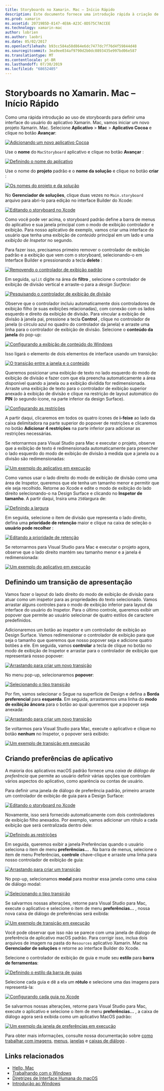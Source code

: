 ```yaml
---
title: Storyboards no Xamarin. Mac – Início Rápido
description: Este documento fornece uma introdução rápida à criação de interfaces de usuário do macOS com storyboards no Xamarin. Mac. Ele descreve como criar um transição e criar uma janela de preferências.
ms.prod: xamarin
ms.assetid: 20719B5D-8147-4E8A-A23C-8D575C7ACCEE
ms.technology: xamarin-mac
author: lobrien
ms.author: laobri
ms.date: 05/02/2017
ms.openlocfilehash: b93cc584a58d864e6dc7477dc7f76d4f59844d48
ms.sourcegitcommit: 3ea9ee034af9790d2b0dc0893435e997bd06e587
ms.translationtype: MT
ms.contentlocale: pt-BR
ms.lasthandoff: 07/30/2019
ms.locfileid: "68652405"
---
```

# <a name="storyboards-in-xamarinmac-quick-start"></a>Storyboards no Xamarin. Mac – Início Rápido

Como uma rápida introdução ao uso de storyboards para definir uma interface do usuário do aplicativo Xamarin. Mac, vamos iniciar um novo projeto Xamarin. Mac. Selecione **Aplicativo** > **Mac** > **Aplicativo Cocoa** e clique no botão **Avançar**:

[![](quickstart-images/qs01.png "Adicionando um novo aplicativo Cocoa")](quickstart-images/qs01.png#lightbox)

Use o **nome** do `MacStoryboard` aplicativo e clique no botão **Avançar** :

[![](quickstart-images/qs02.png "Definindo o nome do aplicativo")](quickstart-images/qs02.png#lightbox)

Use o nome do **projeto** padrão e o **nome da solução** e clique no botão **criar** :

[![](quickstart-images/qs03.png "Os nomes do projeto e da solução")](quickstart-images/qs03.png#lightbox)

No **Gerenciador de soluções**, clique duas vezes no `Main.storyboard` arquivo para abri-lo para edição no interface Builder do Xcode:

[![](quickstart-images/qs04.png "Editando o storyboard no Xcode")](quickstart-images/qs04.png#lightbox)

Como você pode ver acima, o storyboard padrão define a barra de menus do aplicativo e sua janela principal com o modo de exibição controlador e exibição. Para nosso aplicativo de exemplo, vamos criar uma interface do usuário que tenha uma exibição de _conteúdo_ principal em um lado e uma _exibição de Inspetor_ no segundo.

Para fazer isso, precisamos primeiro remover o controlador de exibição padrão e a exibição que vem com o storyboard, selecionando-o em Interface Builder e pressionando a tecla **delete** :

[![](quickstart-images/qs05.png "Removendo o controlador de exibição padrão")](quickstart-images/qs05.png#lightbox)

Em seguida, `split` digite na área de **filtro** , selecione o controlador de exibição de divisão vertical e arraste-o para a _design Surface_:

[![](quickstart-images/qs06.png "Pesquisando o controlador de exibição de divisão")](quickstart-images/qs06.png#lightbox)

Observe que o controlador incluiu automaticamente dois controladores de exibição filho (e suas exibições relacionadas), com conexão com os lados esquerdo e direito da exibição de divisão. Para vincular a exibição de divisão à janela pai, pressione a tecla **Control** , clique no controlador de janela (o círculo azul no quadro do controlador da janela) e arraste uma linha para o controlador de exibição de divisão. Selecione o **conteúdo da janela** do pop-up:

[![](quickstart-images/qs07.png "Configurando a exibição de conteúdo do Windows")](quickstart-images/qs07.png#lightbox)

Isso ligará o elemento de dois elementos de interface usando um transição:

[![](quickstart-images/qs08.png "O transição entre a janela e o conteúdo")](quickstart-images/qs08.png#lightbox)

Queremos posicionar uma exibição de texto no lado esquerdo do modo de exibição de divisão e fazer com que ela preencha automaticamente a área disponível quando a janela ou a exibição dividida for redimensionada. Arraste uma exibição de texto para o controlador de exibição superior anexado à exibição de divisão e clique na restrição de layout automático do **PIN** (o segundo ícone, na parte inferior da design Surface).

[![](quickstart-images/qs09.png "Configurando as restrições")](quickstart-images/qs09.png#lightbox)

A partir daqui, clicaremos em todos os quatro ícones de **i-feixe** ao lado da caixa delimitadora na parte superior do popover de restrições e clicaremos no botão **Adicionar 4 restrições** na parte inferior para adicionar as restrições necessárias.

Se retornarmos para Visual Studio para Mac e executar o projeto, observe que a exibição de texto é redimensionada automaticamente para preencher o lado esquerdo do modo de exibição de divisão à medida que a janela ou a divisão são redimensionadas:

[![](quickstart-images/qs10.png "Um exemplo do aplicativo em execução")](quickstart-images/qs10.png#lightbox)

Como vamos usar o lado direito do modo de exibição de divisão como uma área de Inspetor, queremos que ele tenha um tamanho menor e permitir que ele seja recolhido. Retorne ao Xcode e edite o modo de exibição do lado direito selecionando-o na Design Surface e clicando no **Inspetor de tamanho**. A partir daqui, Insira uma `250`largura de:

[![](quickstart-images/qs11.png "Definindo a largura")](quickstart-images/qs11.png#lightbox)

Em seguida, selecione o item de divisão que representa o lado direito, defina uma **prioridade de retenção** maior e clique na caixa de seleção o **usuário pode recolher** :

[![](quickstart-images/qs12.png "Editando a prioridade de retenção")](quickstart-images/qs12.png#lightbox)

Se retornarmos para Visual Studio para Mac e executar o projeto agora, observe que o lado direito mantém seu tamanho menor e a janela é redimensionada:

[![](quickstart-images/qs13.png "Um exemplo do aplicativo em execução")](quickstart-images/qs13.png#lightbox)

<a name="Defining-a-Presentation-Segue" />

## <a name="defining-a-presentation-segue"></a>Definindo um transição de apresentação

Vamos fazer o layout do lado direito do modo de exibição de divisão para atuar como um inspetor para as propriedades do texto selecionado. Vamos arrastar alguns controles para o modo de exibição inferior para layout da interface do usuário do Inspetor. Para o último controle, queremos exibir um popover que permite ao usuário selecionar de quatro estilos de caractere predefinidos.

Adicionaremos um botão ao inspetor e um controlador de exibição ao Design Surface. Vamos redimensionar o controlador de exibição para que seja o tamanho que queremos que nosso popover seja e adicione quatro botões a ele. Em seguida, vamos **controlar** a tecla de clique no botão no modo de exibição de Inspetor e arrastar para o controlador de exibição que representará nosso popover:

[![](quickstart-images/qs14.png "Arrastando para criar um novo transição")](quickstart-images/qs14.png#lightbox)

No menu pop-up, selecionaremos **popover**: 

[![](quickstart-images/qs15.png "Selecionando o tipo transição")](quickstart-images/qs15.png#lightbox)

Por fim, vamos selecionar o Segue na superfície de Design e defina a **Borda preferencial** para **esquerda**. Em seguida, arrastaremos uma linha do **modo de exibição âncora** para o botão ao qual queremos que a popover seja anexada:

[![](quickstart-images/qs16.png "Arrastando para criar um novo transição")](quickstart-images/qs16.png#lightbox)

Se voltarmos para Visual Studio para Mac, execute o aplicativo e clique no botão **nenhum** no Inspetor, o popover será exibido:

[![](quickstart-images/qs17.png "Um exemplo de transição em execução")](quickstart-images/qs17.png#lightbox)

<a name="Creating-App-Preferences" />

## <a name="creating-app-preferences"></a>Criando preferências de aplicativo

A maioria dos aplicativos macOS padrão fornece uma _caixa de diálogo de preferência_ que permite ao usuário definir várias opções que controlam vários aspectos do aplicativo, como aparência ou contas de usuário.

Para definir uma janela de diálogo de preferência padrão, primeiro arraste um controlador de exibição de guia para a Design Surface:

[![](quickstart-images/qs18.png "Editando o storyboard no Xcode")](quickstart-images/qs18.png#lightbox)

Novamente, isso será fornecido automaticamente com dois controladores de exibição filho anexados. Por exemplo, vamos adicionar um rótulo a cada exibição que será centralizada dentro dele:

[![](quickstart-images/qs19.png "Definindo as restrições")](quickstart-images/qs19.png#lightbox)

Em seguida, queremos exibir a janela Preferências quando o usuário seleciona o item de menu **preferências...** . Na barra de menus, selecione o item de menu Preferências, **controle** chave-clique e arraste uma linha para nosso controlador de exibição de guia:

[![](quickstart-images/qs20.png "Arrastando para criar um transição")](quickstart-images/qs20.png#lightbox)

No pop-up, selecionamos **modal** para mostrar essa janela como uma caixa de diálogo modal:

[![](quickstart-images/qs21.png "Selecionando o tipo transição")](quickstart-images/qs21.png#lightbox)

Se salvarmos nossas alterações, retorne para Visual Studio para Mac, execute o aplicativo e selecione o item de menu **preferências...** , nossa nova caixa de diálogo de preferências será exibida:

[![](quickstart-images/qs22.png "Um exemplo de transição em execução")](quickstart-images/qs22.png#lightbox)

Você pode observar que isso não se parece com uma janela de diálogo de preferência de aplicativo macOS padrão. Para corrigir isso, inclua dois arquivos de imagem na pasta do `Resources` aplicativo Xamarin. Mac na **Gerenciador de soluções** e retorne ao interface Builder do Xcode.

Selecione o controlador de exibição de guia e mude seu **estilo** para **barra de ferramentas**: 

[![](quickstart-images/qs23.png "Definindo o estilo da barra de guias")](quickstart-images/qs23.png#lightbox)

Selecione cada guia e dê a ela um **rótulo** e selecione uma das imagens para representá-la:

[![](quickstart-images/qs24.png "Configurando cada guia no Xcode")](quickstart-images/qs24.png#lightbox)

Se salvarmos nossas alterações, retorne para Visual Studio para Mac, execute o aplicativo e selecione o item de menu **preferências...** , a caixa de diálogo agora será exibida como um aplicativo MacOS padrão:

[![](quickstart-images/qs25.png "Um exemplo da janela de preferências em execução")](quickstart-images/qs25.png#lightbox)

Para obter mais informações, consulte nossa documentação sobre [como trabalhar com imagens](~/mac/app-fundamentals/image.md), [menus](~/mac/user-interface/menu.md), [janelas](~/mac/user-interface/window.md) e [caixas de diálogo](~/mac/user-interface/dialog.md) .

## <a name="related-links"></a>Links relacionados

- [Hello, Mac](~/mac/get-started/hello-mac.md)
- [Trabalhando com o Windows](~/mac/user-interface/window.md)
- [Diretrizes de Interface Humana do macOS](https://developer.apple.com/design/human-interface-guidelines/macos/overview/themes/)
- [Introdução ao Windows](https://developer.apple.com/library/mac/documentation/Cocoa/Conceptual/WinPanel/Introduction.html#//apple_ref/doc/uid/10000031-SW1)
